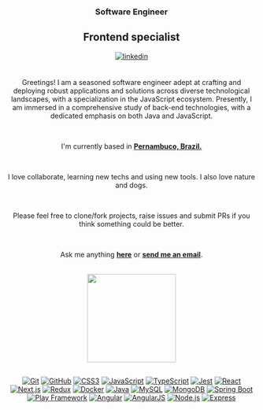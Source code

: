 <div align="center">

<h3 align="center">Software Engineer</h3>
<h2 align="center">Frontend specialist</h2>


<a href="https://linkedin.com/in/staczack" target="_blank">
<img src=https://img.shields.io/badge/linkedin-%2300acee.svg?color=405DE6&style=for-the-badge&logo=linkedin&logoColor=white alt=linkedin style="margin-bottom: 5px;" />
</a>

<br />
<br />

Greetings! I am a seasoned software engineer adept at crafting and deploying robust applications and solutions across diverse technological landscapes, with a specialization in the JavaScript ecosystem. Presently, I am immersed in a comprehensive study of back-end technologies, with a dedicated emphasis on both Java and JavaScript.

<br />

I'm currently based in **[Pernambuco, Brazil.](https://www.google.com/maps/place/Pernambuco/@-6.6437599,-36.8682613,6z/data=!3m1!4b1!4m5!3m4!1s0x7007c9d931c86c5:0x1de0196a93401726!8m2!3d-8.8137173!4d-36.954107)**

<br />

I love collaborate, learning new techs and using new tools. I also love nature and dogs.

<br />

Please feel free to clone/fork projects, raise issues and submit PRs if you think something could be better.<br />

<br />

Ask me anything **[here](https://github.com/staczack/staczack/issues/new)** or <a href="mailto:contact@thiagoliveira.com"><b>send me an email</b></a>.
 
<br />


<a href="https://github.com/staczack">
<img height="180em" src="https://github-readme-stats.vercel.app/api/top-langs/?username=staczack&langs_count=7&hide_border=true&layout=compact&line_height=20&title_color=7A7ADB&icon_color=2234AE&text_color=D3D3D3&bg_color=0,000000,130F40"/>
</a>
 
## 

<a href="https://github.com/staczack">![Git](https://img.shields.io/badge/git-%23F05033.svg?style=for-the-badge&logo=git&logoColor=white)<a/>
<a href="https://github.com/staczack">![GitHub](https://img.shields.io/badge/github-%23121011.svg?style=for-the-badge&logo=github&logoColor=white)<a/>
<a href="https://github.com/staczack">![CSS3](https://img.shields.io/badge/css3-%231572B6.svg?style=for-the-badge&logo=css3&logoColor=white)<a/>
<a href="https://github.com/staczack">![JavaScript](https://img.shields.io/badge/javascript-%23323330.svg?style=for-the-badge&logo=javascript&logoColor=%23F7DF1E)<a/>
 <a href="https://github.com/staczack">![TypeScript](https://img.shields.io/badge/TypeScript-007ACC?style=for-the-badge&logo=typescript&logoColor=white)<a/>
<a href="https://github.com/staczack">![Jest](https://img.shields.io/badge/-jest-%23C21325?style=for-the-badge&logo=jest&logoColor=white)<a/>
<a href="https://github.com/staczack">![React](https://img.shields.io/badge/react-%2320232a.svg?style=for-the-badge&logo=react&logoColor=%2361DAFB)<a/>
<a href="https://github.com/staczack">![Next.js](https://img.shields.io/badge/Next.js-%23000000?style=for-the-badge&logo=next.js&logoColor=white)<a/>
<a href="https://github.com/staczack">![Redux](https://img.shields.io/badge/redux-%23593d88.svg?style=for-the-badge&logo=redux&logoColor=white)<a/>
<a href="https://github.com/staczack">![Docker](https://img.shields.io/badge/docker-%230db7ed.svg?style=for-the-badge&logo=docker&logoColor=white)<a/>
<a href="https://github.com/staczack">![Java](https://img.shields.io/badge/Java-%23ED8B00?style=for-the-badge&logo=java&logoColor=white)<a/>
<a href="https://github.com/staczack">![MySQL](https://img.shields.io/badge/MySQL-%2300f?style=for-the-badge&logo=mysql&logoColor=white)<a/>
<a href="https://github.com/staczack">![MongoDB](https://img.shields.io/badge/MongoDB-%234ea94b?style=for-the-badge&logo=mongodb&logoColor=white)<a/>
<a href="https://github.com/staczack">![Spring Boot](https://img.shields.io/badge/Spring_Boot-%236DB33F?style=for-the-badge&logo=spring-boot&logoColor=white)<a/>
<a href="https://github.com/staczack">![Play Framework](https://img.shields.io/badge/Play_Framework-%23FF9900?style=for-the-badge&logo=playframework&logoColor=white)<a/>
<a href="https://github.com/staczack">![Angular](https://img.shields.io/badge/Angular-%23DD0031?style=for-the-badge&logo=angular&logoColor=white)<a/>
<a href="https://github.com/staczack">![AngularJS](https://img.shields.io/badge/AngularJS-%23E23237?style=for-the-badge&logo=angularjs&logoColor=white)<a/>
<a href="https://github.com/staczack">![Node.js](https://img.shields.io/badge/Node.js-%23339933?style=for-the-badge&logo=node.js&logoColor=white)<a/>
<a href="https://github.com/staczack">![Express](https://img.shields.io/badge/Express-%23000000?style=for-the-badge&logo=express&logoColor=white)<a/>

</div>

